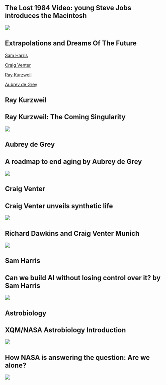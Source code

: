 The Lost 1984 Video: young Steve Jobs introduces the Macintosh
--------------------------------------------------------------

[![](/image/yid-2B-XwPjn9YY.jpg)](https://www.youtube.com/watch?v=2B-XwPjn9YY)

Extrapolations and Dreams Of The Future
---------------------------------------

[Sam Harris](https://en.wikipedia.org/wiki/Sam_Harris)

[Craig Venter](https://en.wikipedia.org/wiki/Craig_Venter)

[Ray Kurzweil](https://en.wikipedia.org/wiki/Ray_Kurzweil)

[Aubrey de Grey](https://en.wikipedia.org/wiki/Aubrey_de_Grey)

Ray Kurzweil
------------

Ray Kurzweil: The Coming Singularity
------------------------------------

[![](/image/yid-1uIzS1uCOcE.jpg)](https://www.youtube.com/watch?v=1uIzS1uCOcE)

Aubrey de Grey
--------------

A roadmap to end aging by Aubrey de Grey
----------------------------------------

[![](/image/yid-8iYpxRXlboQ.jpg)](https://www.youtube.com/watch?v=8iYpxRXlboQ)

Craig Venter
------------

Craig Venter unveils synthetic life
-----------------------------------

[![](/image/yid-QHIocNOHd7A.jpg)](https://www.youtube.com/watch?v=QHIocNOHd7A)

Richard Dawkins and Craig Venter Munich
---------------------------------------

[![](/image/yid-EcUD_6dKJ7k.jpg)](https://www.youtube.com/watch?v=EcUD_6dKJ7k)

Sam Harris
----------

Can we build AI without losing control over it? by Sam Harris
-------------------------------------------------------------

[![](/image/yid-8nt3edWLgIg.jpg)](https://www.youtube.com/watch?v=8nt3edWLgIg)

Astrobiology
------------

XQM/NASA Astrobiology Introduction
----------------------------------

[![](/image/yid-IZaWP5PyGKc.jpg)](https://www.youtube.com/watch?v=IZaWP5PyGKc)

How NASA is answering the question: Are we alone?
-------------------------------------------------

[![](/image/yid-Lp7BL-UI0Rw.jpg)](https://www.youtube.com/watch?v=Lp7BL-UI0Rw)